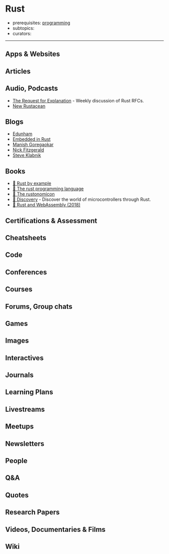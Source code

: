 # Rust

- prerequisites: [programming](programming.md)
- subtopics:
- curators:

------

## Apps & Websites

## Articles

## Audio, Podcasts

- [The Request for Explanation](https://request-for-explanation.github.io/podcast/) - Weekly discussion of Rust RFCs.
- [New Rustacean](https://newrustacean.com/)

## Blogs

- [Edunham](http://edunham.net/)
- [Embedded in Rust](http://blog.japaric.io/)
- [Manish Goregaokar](https://manishearth.github.io/)
- [Nick Fitzgerald](http://fitzgeraldnick.com/)
- [Steve Klabnik](http://words.steveklabnik.com/)


## Books

- [📖 Rust by example](http://rustbyexample.com/)
- [📖 The rust programming language](https://doc.rust-lang.org/book/)
- [📖 The rustonomicon](https://doc.rust-lang.org/nomicon/)
- [📖 Discovery](https://japaric.github.io/discovery/README.html#Scope) - Discover the world of microcontrollers through Rust.
- [📖 Rust and WebAssembly (2018)](https://rustwasm.github.io/book/)

## Certifications & Assessment

## Cheatsheets

## Code

## Conferences

## Courses

## Forums, Group chats

## Games

## Images

## Interactives

## Journals

## Learning Plans

## Livestreams

## Meetups

## Newsletters

## People

## Q&A

## Quotes

## Research Papers

## Videos, Documentaries & Films

## Wiki
